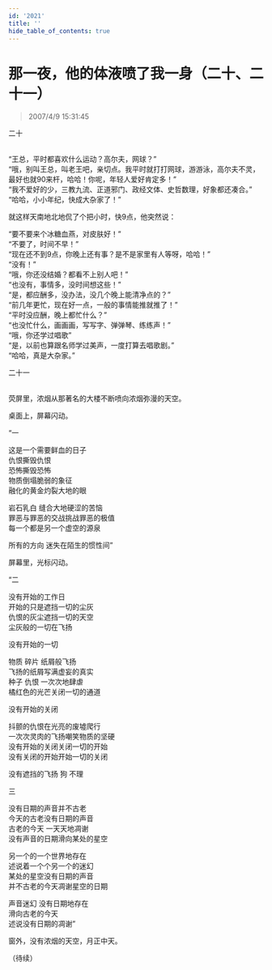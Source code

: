 ```yaml
---
id: '2021'
title: ''
hide_table_of_contents: true
---
```


# 那一夜，他的体液喷了我一身（二十、二十一）

> 2007/4/9 15:31:45

<div style={{textAlign: 'center'}}>
二十
</div><br/>
 

“王总，平时都喜欢什么运动？高尔夫，网球？”<br/>
“哦，别叫王总，叫老王吧，亲切点。我平时就打打网球，游游泳，高尔夫不灵，最好也就90来杆，哈哈！你呢，年轻人爱好肯定多！”<br/>
“我不爱好的少，三教九流、正道邪门、政经文体、史哲数理，好象都还凑合。”<br/>
“哈哈，小小年纪，快成大杂家了！”

就这样天南地北地侃了个把小时，快9点，他突然说：

“要不要来个冰糖血燕，对皮肤好！”<br/>
“不要了，时间不早！”<br/>
“现在还不到9点，你晚上还有事？是不是家里有人等呀，哈哈！”<br/>
“没有！”<br/>
“哦，你还没结婚？都看不上别人吧！”<br/>
“也没有，事情多，没时间想这些！”<br/>
“是，都应酬多，没办法，没几个晚上能清净点的？”<br/>
“前几年更忙，现在好一点，一般的事情能推就推了！”<br/>
“平时没应酬，晚上都忙什么？”<br/>
“也没忙什么，画画画，写写字、弹弹琴、练练声！”<br/>
“哦，你还学过唱歌”<br/>
“是，以前也算跟名师学过美声，一度打算去唱歌剧。”<br/>
“哈哈，真是大杂家。”<br/>


<div style={{textAlign: 'center'}}>
二十一
</div><br/>
 

荧屏里，浓烟从那著名的大楼不断喷向浓烟弥漫的天空。

 

桌面上，屏幕闪动。

 
“一

这是一个需要鲜血的日子<br/>
仇恨撕毁仇恨<br/>
恐怖撕毁恐怖<br/>
物质倒塌脆弱的象征<br/>
融化的黄金灼裂大地的眼

岩石乳白 缝合大地硬涩的苦恼<br/>
罪恶与罪恶的交战挑战罪恶的极值<br/>
每一个都是另一个虚空的源泉

所有的方向 迷失在陌生的惯性间”

屏幕里，光标闪动。

“二

没有开始的工作日<br/>
开始的只是遮挡一切的尘灰<br/>
仇恨的灰尘遮挡一切的天空<br/>
尘灰般的一切在飞扬

没有开始的一切

物质 碎片 纸屑般飞扬<br/>
飞扬的纸屑写满虚妄的真实<br/>
种子 仇恨 一次次地肆虐<br/>
橘红色的光芒关闭一切的通道

没有开始的关闭

抖颤的仇恨在光亮的废墟爬行<br/>
一次次灵肉的飞扬嘲笑物质的坚硬<br/>
没有开始的关闭关闭一切的开始<br/>
没有关闭的开始开始一切的关闭

没有遮挡的飞扬 狗 不理

三

没有日期的声音并不古老<br/>
今天的古老没有日期的声音<br/>
古老的今天 一天天地凋谢<br/>
没有声音的日期滑向某处的星空

另一个的一个世界地存在<br/>
述说着一个个另一个的迷幻<br/>
某处的星空没有日期的声音<br/>
并不古老的今天凋谢星空的日期

声音迷幻 没有日期地存在<br/>
滑向古老的今天<br/>
述说没有日期的凋谢”

窗外，没有浓烟的天空，月正中天。

（待续）